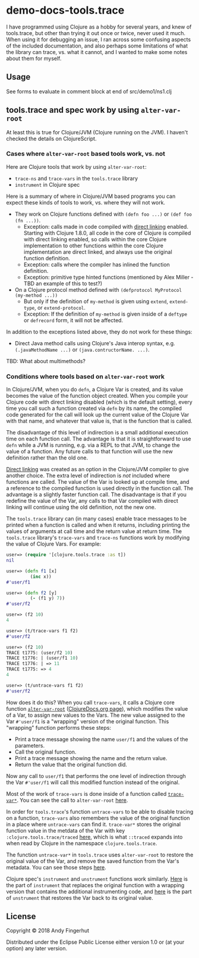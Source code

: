# demo-docs-tools.trace

I have programmed using Clojure as a hobby for several years, and knew
of tools.trace, but other than trying it out once or twice, never used
it much.  When using it for debugging an issue, I ran across some
confusing aspects of the included documentation, and also perhaps some
limitations of what the library can trace, vs. what it cannot, and I
wanted to make some notes about them for myself.


## Usage

See forms to evaluate in comment block at end of src/demo1/ns1.clj


## tools.trace and spec work by using `alter-var-root`

At least this is true for Clojure/JVM (Clojure running on the JVM).  I
haven't checked the details on ClojureScript.

### Cases where `alter-var-root` based tools work, vs. not

Here are Clojure tools that work by using `alter-var-root`:

+ `trace-ns` and `trace-vars` in the `tools.trace` library
+ `instrument` in Clojure spec

Here is a summary of where in Clojure/JVM based programs you can
expect these kinds of tools to work, vs. where they will not work.

+ They work on Clojure functions defined with `(defn foo ...)` or
  `(def foo (fn ...))`.
  + Exception: calls made in code compiled with [direct
    linking](https://clojure.org/reference/compilation#directlinking)
    enabled.  Starting with Clojure 1.8.0, all code in the core of
    Clojure is compiled with direct linking enabled, so calls within
    the core Clojure implementation to other functions within the core
    Clojure implementation are direct linked, and always use the
    original function definition.
  + Exception: calls where the compiler has inlined the function
    definition.
  + Exception: primitive type hinted functions (mentioned by Alex
    Miller - TBD an example of this to test?)
+ On a Clojure protocol method defined with `(defprotocol MyProtocol
  (my-method ...))`
  + But only if the definition of `my-method` is given using `extend`,
    `extend-type`, or `extend-protocol`.
  + Exception: If the definition of `my-method` is given inside of a
    `deftype` or `defrecord` form, it will not be affected.

In addition to the exceptions listed above, they do not work for these things:

+ Direct Java method calls using Clojure's Java interop syntax,
  e.g. `(.javaMethodName ...)` or `(java.contructorName. ...)`.

TBD: What about multimethods?


### Conditions where tools based on `alter-var-root` work

In Clojure/JVM, when you do `defn`, a Clojure Var is created, and its
value becomes the value of the function object created.  When you
compile your Clojure code with direct linking disabled (which is the
default setting), every time you call such a function created via
`defn` by its name, the compiled code generated for the call will look
up the current value of the Clojure Var with that name, and whatever
that value is, that is the function that is called.

The disadvantage of this level of indirection is a small additional
execution time on each function call.  The advantage is that it is
straightforward to use `defn` while a JVM is running, e.g. via a REPL
to that JVM, to change the value of a function.  Any future calls to
that function will use the new definition rather than the old one.

[Direct
linking](https://clojure.org/reference/compilation#directlinking) was
created as an option in the Clojure/JVM compiler to give another
choice.  The extra level of indirection is _not_ included where
functions are called.  The value of the Var is looked up at compile
time, and a reference to the compiled function is used directly in the
function call.  The advantage is a slightly faster function call.  The
disadvantage is that if you redefine the value of the Var, any calls
to that Var compiled with direct linking will continue using the old
definition, not the new one.

The `tools.trace` library can (in many cases) enable trace messages to
be printed when a function is called and when it returns, including
printing the values of arguments at call time and the return value at
return time.  The `tools.trace` library's `trace-vars` and `trace-ns`
functions work by modifying the value of Clojure Vars.  For example:

```clojure
user=> (require '[clojure.tools.trace :as t])
nil

user=> (defn f1 [x]
         (inc x))
#'user/f1

user=> (defn f2 [y]
         (- (f1 y) 7))
#'user/f2

user=> (f2 10)
4

user=> (t/trace-vars f1 f2)
#'user/f2

user=> (f2 10)
TRACE t1775: (user/f2 10)
TRACE t1776: | (user/f1 10)
TRACE t1776: | => 11
TRACE t1775: => 4
4

user=> (t/untrace-vars f1 f2)
#'user/f2
```

How does it do this?  When you call `trace-vars`, it calls a Clojure
core function
[`alter-var-root`](https://clojure.github.io/clojure/clojure.core-api.html#clojure.core/alter-var-root)
([ClojureDocs.org
page](https://clojuredocs.org/clojure.core/alter-var-root)), which
modifies the value of a Var, to assign new values to the Vars.  The
new value assigned to the Var `#'user/f1` is a "wrapping" version of
the original function.  This "wrapping" function performs these steps:

+ Print a trace message showing the name `user/f1` and the values of
  the parameters.
+ Call the original function.
+ Print a trace message showing the name and the return value.
+ Return the value that the original function did.

Now any call to `user/f1` that performs the one level of indirection
through the Var `#'user/f1` will call this modified function instead
of the original.

Most of the work of `trace-vars` is done inside of a function called
[`trace-var*`](https://github.com/clojure/tools.trace/blob/908ddaf758f26e7ceba71543defd34849cc364af/src/main/clojure/clojure/tools/trace.clj#L313-L335).
You can see the call to `alter-var-root`
[here](https://github.com/clojure/tools.trace/blob/908ddaf758f26e7ceba71543defd34849cc364af/src/main/clojure/clojure/tools/trace.clj#L333-L334).

In order for `tools.trace`'s function `untrace-vars` to be able to
disable tracing on a function, `trace-vars` also remembers the value
of the original function in a place where `untrace-vars` can find it.
`trace-var*` stores the original function value in the metdata of the
Var with key `:clojure.tools.trace/traced`
[here](https://github.com/clojure/tools.trace/blob/908ddaf758f26e7ceba71543defd34849cc364af/src/main/clojure/clojure/tools/trace.clj#L335),
which is what `::traced` expands into when read by Clojure in the
namespace `clojure.tools.trace`.

The function `untrace-var*` in `tools.trace` uses `alter-var-root` to
restore the original value of the Var, and remove the saved function
from the Var's metadata.  You can see those steps
[here](https://github.com/clojure/tools.trace/blob/908ddaf758f26e7ceba71543defd34849cc364af/src/main/clojure/clojure/tools/trace.clj#L352-L353).

Clojure spec's `instrument` and `unstrument` functions work similarly.
[Here](https://github.com/clojure/spec.alpha/blob/f23ea614b3cb658cff0044a027cacdd76831edcf/src/main/clojure/clojure/spec/test/alpha.clj#L176)
is the part of `instrument` that replaces the original function with a
wrapping version that contains the additional instrumenting code, and
[here](https://github.com/clojure/spec.alpha/blob/f23ea614b3cb658cff0044a027cacdd76831edcf/src/main/clojure/clojure/spec/test/alpha.clj#L187)
is the part of `unstrument` that restores the Var back to its original
value.


## License

Copyright © 2018 Andy Fingerhut

Distributed under the Eclipse Public License either version 1.0 or (at
your option) any later version.
